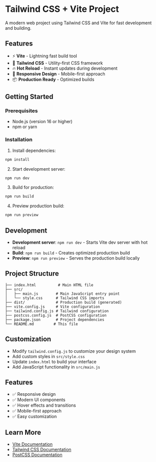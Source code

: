 # Tailwind CSS + Vite Project

A modern web project using Tailwind CSS and Vite for fast development and building.

## Features

- ⚡ **Vite** - Lightning fast build tool
- 🚀 **Tailwind CSS** - Utility-first CSS framework
- 🔥 **Hot Reload** - Instant updates during development
- 📱 **Responsive Design** - Mobile-first approach
- 📦 **Production Ready** - Optimized builds

## Getting Started

### Prerequisites
- Node.js (version 16 or higher)
- npm or yarn

### Installation

1. Install dependencies:
```bash
npm install
```

2. Start development server:
```bash
npm run dev
```

3. Build for production:
```bash
npm run build
```

4. Preview production build:
```bash
npm run preview
```

## Development

- **Development server**: `npm run dev` - Starts Vite dev server with hot reload
- **Build**: `npm run build` - Creates optimized production build
- **Preview**: `npm run preview` - Serves the production build locally

## Project Structure

```
├── index.html          # Main HTML file
├── src/
│   ├── main.js        # Main JavaScript entry point
│   └── style.css      # Tailwind CSS imports
├── dist/              # Production build (generated)
├── vite.config.js     # Vite configuration
├── tailwind.config.js # Tailwind configuration
├── postcss.config.js  # PostCSS configuration
├── package.json       # Project dependencies
└── README.md         # This file
```

## Customization

- Modify `tailwind.config.js` to customize your design system
- Add custom styles in `src/style.css`
- Update `index.html` to build your interface
- Add JavaScript functionality in `src/main.js`

## Features

- ✅ Responsive design
- ✅ Modern UI components
- ✅ Hover effects and transitions
- ✅ Mobile-first approach
- ✅ Easy customization

## Learn More

- [Vite Documentation](https://vitejs.dev/)
- [Tailwind CSS Documentation](https://tailwindcss.com/docs)
- [PostCSS Documentation](https://postcss.org/) 